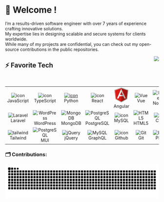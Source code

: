 # 👋 Welcome ! <br />

I’m a results-driven software engineer with over 7 years of experience crafting
innovative solutions. <br />
My expertise lies in designing scalable and secure systems for clients
worldwide. <br />
While many of my projects are confidential, you can check out my open-source
contributions in the public repositories.

<img
  align="right"
  src="https://img.shields.io/github/followers/senkoc1201?label=Follow&style=social"
/>

## ⚡ Favorite Tech

<br />

<table align="center">
  <tr>
    <td align="center" width="96">
      <img
        src="https://techstack-generator.vercel.app/js-icon.svg"
        alt="icon"
        width="65"
        height="65"
      />
      <br />JavaScript
    </td>
    <td align="center" width="96">
      <img
        src="https://techstack-generator.vercel.app/ts-icon.svg"
        alt="icon"
        width="65"
        height="65"
      />
      <br />TypeScript
    </td>
    <td align="center" width="96">
      <a href="#macropower-tech">
        <img
          src="https://techstack-generator.vercel.app/python-icon.svg"
          alt="icon"
          width="65"
          height="65"
        />
      </a>
      <br />Python
    </td>
    <td align="center" width="96">
      <img
        src="https://techstack-generator.vercel.app/react-icon.svg"
        alt="icon"
        width="65"
        height="65"
      />
      <br />React
    </td>
    <td align="center" width="96">
      <img src="https://raw.githubusercontent.com/devicons/devicon/master/icons/angularjs/angularjs-original.svg" width="50" height="50" alt="Angular"/>
      <br />Angular
    </td>
     <td align="center" width="96">
      <img
        src="https://skillicons.dev/icons?i=vue"
        width="55"
        height="55"
        alt="Vue"
      />
      <br />Vue
    </td>
    <td align="center" width="96">
      <img
        src="https://skillicons.dev/icons?i=nodejs"
        width="48"
        height="48"
        alt="Nodejs"
      />
      <br />Nodejs
    </td>
    <td align="center" width="96">
      <img
        src="https://techstack-generator.vercel.app/csharp-icon.svg"
        alt="icon"
        width="65"
        height="65"
      />
      <br />C#
    </td>
    <td align="center" width="96">
      <img
        src="https://techstack-generator.vercel.app/django-icon.svg"
        alt="icon"
        width="65"
        height="65"
      />
      <br />Django
    </td>
  </tr>
  <tr>
  <td align="center" width="96">
      <img
        src="https://skillicons.dev/icons?i=laravel"
        width="48"
        height="48"
        alt="Laravel"
      />
      <br />Laravel
    </td>
    <td align="center" width="96">
      <img
        src="https://skillicons.dev/icons?i=wordpress"
        width="48"
        height="48"
        alt="WordPress"
      />
      <br />WordPress
    </td>
    <td align="center" width="96">
      <img
        src="https://skillicons.dev/icons?i=mongodb"
        width="48"
        height="48"
        alt="MongoDB"
      />
      <br />MongoDB
    </td>
    <td align="center" width="96">
      <img
        src="https://skillicons.dev/icons?i=postgres"
        width="48"
        height="48"
        alt="PostgreSQL"
      />
      <br />PostgreSQL
    </td>
      <td align="center" width="96">
      <img
        src="https://techstack-generator.vercel.app/mysql-icon.svg"
        alt="icon"
        width="65"
        height="65"
      />
      <br />MySQL
    </td>
    <td align="center" width="96">
      <img
        src="https://skillicons.dev/icons?i=html"
        width="48"
        height="48"
        alt="HTML5"
      />
      <br />HTML5
    </td>
    <td align="center" width="96">
      <img
        src="https://skillicons.dev/icons?i=css"
        width="48"
        height="48"
        alt="css"
      />
      <br />CSS
    </td>
    <td align="center" width="96">
      <img
        src="https://skillicons.dev/icons?i=bootstrap"
        width="48"
        height="48"
        alt="bootstrap"
      />
      <br />Bootstrap
    </td>
    <td align="center" width="96">
      <img
        src="https://skillicons.dev/icons?i=sass"
        width="48"
        height="48"
        alt="Sass"
      />
      <br />Sass
    </td>
  </tr>
  <tr>
  <td align="center" width="96">
      <img
        src="https://skillicons.dev/icons?i=tailwind"
        width="48"
        height="48"
        alt="tailwind"
      />
      <br />Tailwind
    </td>
    <td align="center" width="96">
      <img
        src="https://skillicons.dev/icons?i=mui"
        width="48"
        height="48"
        alt="PostgreSQL"
      />
      <br />MUI
    </td>
    <td align="center" width="96">
      <img
        src="https://skillicons.dev/icons?i=jquery"
        width="48"
        height="48"
        alt="jQuery"
      />
      <br />jQuery
    </td>
    <td align="center" width="96">
      <img
        src="https://skillicons.dev/icons?i=graphql"
        width="48"
        height="48"
        alt="MySQL"
      />
      <br />GraphQL
    </td>
  <td align="center" width="96">
      <img
        src="https://techstack-generator.vercel.app/github-icon.svg"
        alt="icon"
        width="65"
        height="65"
      />
      <br />Github
    </td>
    <td align="center" width="96">
      <img
        src="https://user-images.githubusercontent.com/25181517/192108372-f71d70ac-7ae6-4c0d-8395-51d8870c2ef0.png"
        width="48"
        height="48"
        alt="Git"
      />
      <br />Git
    </td>
    <td align="center" width="96">
      <img
        src="https://skillicons.dev/icons?i=php"
        width="48"
        height="48"
        alt="PHP"
      />
      <br />PHP
    </td>
    <td align="center" width="96">
      <img
        src="https://techstack-generator.vercel.app/webpack-icon.svg"
        alt="icon"
        width="65"
        height="65"
      />
      <br />Webpack
    </td>
    <td align="center" width="96">
      <img
        src="https://techstack-generator.vercel.app/aws-icon.svg"
        alt="icon"
        width="65"
        height="65"
      />
      <br />AWS
    </td>
  </tr>
</table>

### 🗂️ Contributions:

<img class="snake-image" alt="GitHub contribution grid snake animation" src="https://github.com/Ornella-Gigante/Ornella-Gigante/blob/output/github-contribution-grid-snake.svg">
